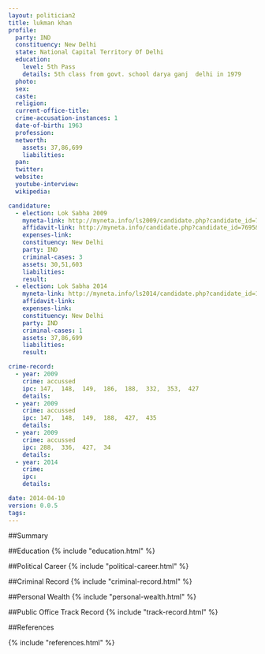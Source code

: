 ```yaml
---
layout: politician2
title: lukman khan
profile: 
  party: IND
  constituency: New Delhi
  state: National Capital Territory Of Delhi
  education: 
    level: 5th Pass
    details: 5th class from govt. school darya ganj  delhi in 1979
  photo: 
  sex: 
  caste: 
  religion: 
  current-office-title: 
  crime-accusation-instances: 1
  date-of-birth: 1963
  profession: 
  networth: 
    assets: 37,86,699
    liabilities: 
  pan: 
  twitter: 
  website: 
  youtube-interview: 
  wikipedia: 

candidature: 
  - election: Lok Sabha 2009
    myneta-link: http://myneta.info/ls2009/candidate.php?candidate_id=7695
    affidavit-link: http://myneta.info/candidate.php?candidate_id=7695&scan=original
    expenses-link: 
    constituency: New Delhi 
    party: IND
    criminal-cases: 3
    assets: 30,51,603
    liabilities: 
    result:  
  - election: Lok Sabha 2014
    myneta-link: http://myneta.info/ls2014/candidate.php?candidate_id=1325
    affidavit-link: 
    expenses-link: 
    constituency: New Delhi 
    party: IND
    criminal-cases: 1
    assets: 37,86,699
    liabilities: 
    result:  

crime-record: 
  - year: 2009
    crime: accussed
    ipc: 147,  148,  149,  186,  188,  332,  353,  427
    details:  
  - year: 2009
    crime: accussed
    ipc: 147,  148,  149,  188,  427,  435
    details:  
  - year: 2009
    crime: accussed
    ipc: 288,  336,  427,  34
    details:  
  - year: 2014
    crime: 
    ipc: 
    details:  

date: 2014-04-10
version: 0.0.5
tags: 
---
```


##Summary


##Education
{% include "education.html" %}


##Political Career
{% include "political-career.html" %}


##Criminal Record
{% include "criminal-record.html" %}


##Personal Wealth
{% include "personal-wealth.html" %}


##Public Office Track Record
{% include "track-record.html" %}


##References


{% include "references.html" %}

